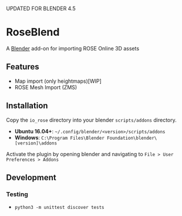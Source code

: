 UPDATED FOR BLENDER 4.5

# RoseBlend
A [Blender](https://blender.org) add-on for importing ROSE Online 3D assets

## Features
* Map import (only heightmaps)[WIP]
* ROSE Mesh Import (ZMS)

## Installation
Copy the `io_rose` directory into your blender `scripts/addons` directory.

- __Ubuntu 16.04+__: `~/.config/blender/<version>/scripts/addons`
- __Windows__: `C:\Program Files\Blender Foundation\blender\[version]\addons`

Activate the plugin by opening blender and navigating to `File > User Preferences > Addons`

## Development
### Testing
- `python3 -m unittest discover tests`
